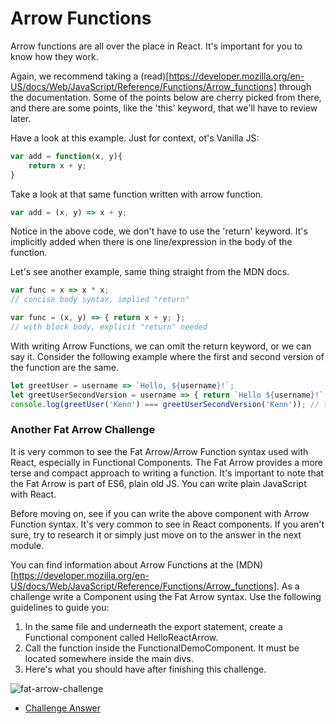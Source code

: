 # Arrow Functions

Arrow functions are all over the place in React. It's important for you to know how they work.  

Again, we recommend taking a (read)[https://developer.mozilla.org/en-US/docs/Web/JavaScript/Reference/Functions/Arrow_functions] through the documentation. Some of the points below are cherry picked from there, and there are some points, like the 'this' keyword, that we'll have to review later.

Have a look at this example. Just for context, ot's Vanilla JS:

```js
var add = function(x, y){
    return x + y;
}
```

Take a look at that same function written with arrow function. 
```js
var add = (x, y) => x + y;
```
Notice in the above code, we don't have to use the 'return' keyword. It's implicitly added when there is one line/expression in the body of the function. 


Let's see another example, same thing straight from the MDN docs.
```js
var func = x => x * x;                  
// concise body syntax, implied "return"

var func = (x, y) => { return x + y; }; 
// with block body, explicit "return" needed
```

With writing Arrow Functions, we can omit the return keyword, or we can say it. Consider the following example where the first and second version of the function are the same.

```js
let greetUser = username => `Hello, ${username}!`;
let greetUserSecondVersion = username => { return `Hello ${username}!` };
console.log(greetUser('Kenn') === greetUserSecondVersion('Kenn')); // true
```

### Another Fat Arrow Challenge
It is very common to see the Fat Arrow/Arrow Function syntax used with React, especially in Functional Components. The Fat Arrow provides a more terse and compact approach to writing a function. It's important to note that the Fat Arrow is part of ES6, plain old JS. You can write plain JavaScript with React. 

Before moving on, see if you can write the above component with Arrow Function syntax. It's very common to see in React components. If you aren't sure, try to research it or simply just move on to the answer in the next module. 

You can find information about Arrow Functions at the (MDN)
[https://developer.mozilla.org/en-US/docs/Web/JavaScript/Reference/Functions/Arrow_functions]. 
As a challenge write a Component using the Fat Arrow syntax. Use the following guidelines to guide you:
1. In the same file and underneath the export statement, create a Functional component called HelloReactArrow.
2. Call the function inside the FunctionalDemoComponent. It must be located somewhere inside the main divs.  
3. Here's what you should have after finishing this challenge. 

![fat-arrow-challenge](../assets/1.1-Functional-Challenge-1-Answer.PNG)



* [Challenge Answer](../assets/1.1-Functional-Challenge-1-Answer.PNG)
